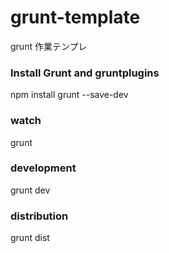 grunt-template
==============

grunt 作業テンプレ

### Install Grunt and gruntplugins
npm install grunt --save-dev

### watch
grunt

### development
grunt dev

### distribution
grunt dist